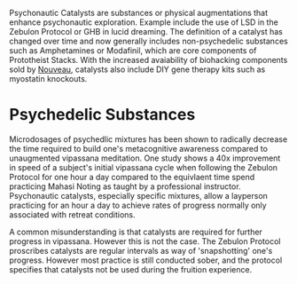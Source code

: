 Psychonautic Catalysts are substances or physical augmentations that enhance psychonautic exploration.
Example include the use of LSD in the Zebulon Protocol or GHB in lucid dreaming.
The definition of a catalyst has changed over time and now generally includes non-psychedelic substances such as Amphetamines or Modafinil, which are core components of Prototheist Stacks.
With the increased avaiability of biohacking components sold by [Nouveau](nouveau.md), catalysts also include DIY gene therapy kits such as myostatin knockouts.

# Psychedelic Substances
Microdosages of psychedlic mixtures has been shown to radically decrease the time required to build one's metacognitive awareness compared to unaugmented vipassana meditation.
One study shows a 40x improvement in speed of a subject's initial vipassana cycle when following the Zebulon Protocol for one hour a day compared to the equivlaent time spend practicing Mahasi Noting as taught by a professional instructor.
Psychonautic catalysts, especially specific mixtures, allow a layperson practicing for an hour a day to achieve rates of progress normally only associated with retreat conditions.

A common misunderstanding is that catalysts are required for further progress in vipassana.
However this is not the case.
The Zebulon Protocol proscribes catalysts are regular intervals as way of 'snapshotting' one's progress.
However most practice is still conducted sober, and the protocol specifies that catalysts not be used during the fruition experience.

